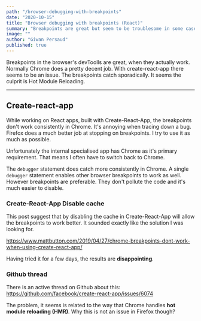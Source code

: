 ```yaml
---
path: "/browser-debugging-with-breakpoints"
date: "2020-10-15"
title: "Browser debugging with breakpoints (React)"
summary: "Breakpoints are great but seem to be troublesome in some cases"
image: ""
author: "Giwan Persaud"
published: true
---
```


Breakpoints in the browser's devToolls are great, when they actually work. Normally Chrome does a pretty decent job. With create-react-app there seems to be an issue. The breakpoints catch sporadically. It seems the culprit is Hot Module Reloading.

---

## Create-react-app

While working on React apps, built with Create-React-App, the breakpoints don't work consistently in Chrome. It's annoying when tracing down a bug. Firefox does a much better job at stopping on breakpoints. I try to use it as much as possible.

Unfortunately the internal specialised app has Chrome as it's primary requirement. That means I often have to switch back to Chrome.

The `debugger` statement does catch more consistently in Chrome. A single `debugger` statement enables other browser breakpoints to work as well. However breakpoints are preferable. They don't pollute the code and it's much easier to disable.

### Create-React-App Disable cache

This post suggest that by disabling the cache in Create-React-App will allow the breakpoints to work better. It sounded exactly like the solution I was looking for.

https://www.mattbutton.com/2019/04/27/chrome-breakpoints-dont-work-when-using-create-react-app/

Having tried it for a few days, the results are **disappointing**.

### Github thread

There is an active thread on Github about this:
https://github.com/facebook/create-react-app/issues/6074

The problem, it seems is related to the way that Chrome handles **hot module reloading (HMR)**. Why this is not an issue in Firefox though?
